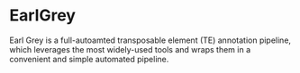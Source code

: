 # EarlGrey

Earl Grey is a full-autoamted transposable element (TE) annotation pipeline, which leverages the most widely-used tools 
and wraps them in a convenient and simple automated pipeline.

















